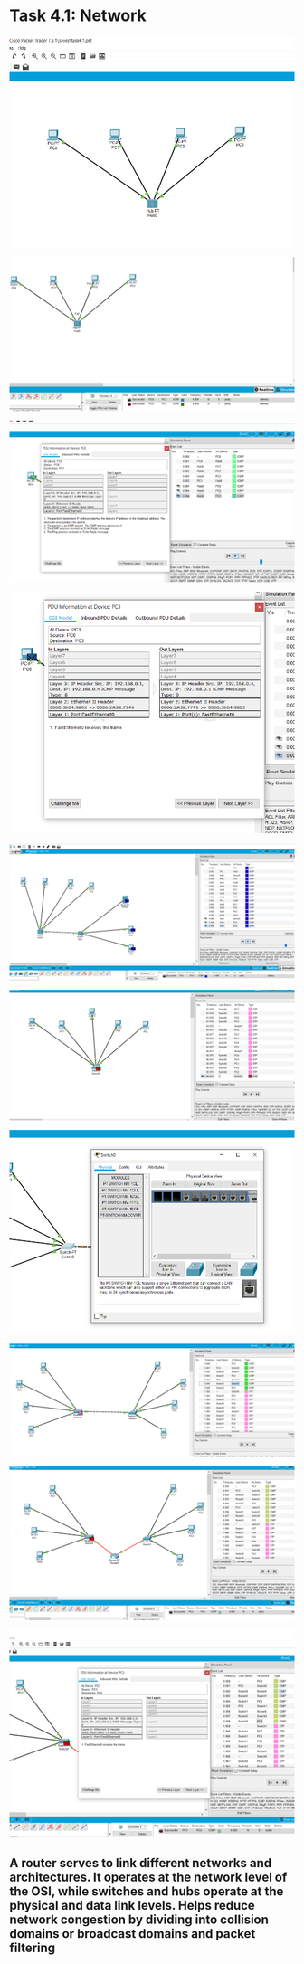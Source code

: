 
<h1>Task 4.1: Network</h1>
	  
<p><img class="img-responsive" src="images/task4.1.1.png"></p>
<p><img class="img-responsive" src="images/takk4.2.2.png"></p>
<p><img class="img-responsive" src="images/task4.2.3.png"></p>
<p><img class="img-responsive" src="images/task4.2.4.png"></p>
<p><img class="img-responsive" src="images/task4.2.5.png"></p>
<p><img class="img-responsive" src="images/task4.2.6.png"></p>
<p><img class="img-responsive" src="images/task4.2.7.png"></p>
<p><img class="img-responsive" src="images/task4.2.8.png"></p>
<p><img class="img-responsive" src="images/task4.2.9.png"></p>
<p><img class="img-responsive" src="images/task4.2.10.png"></p>
<h2>A router serves to link different networks and architectures. It operates at the network level of the OSI, while switches and hubs operate at the physical and data link levels. Helps reduce network congestion by dividing into collision domains or broadcast domains and packet filtering</h2>